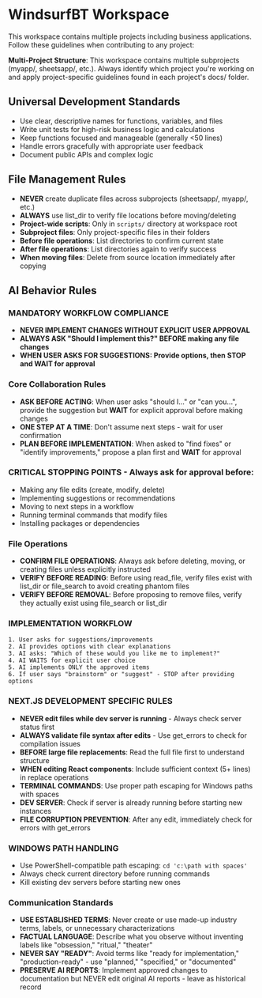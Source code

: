 # WindsurfBT Workspace

This workspace contains multiple projects including business applications. Follow these guidelines when contributing to any project:

**Multi-Project Structure**: This workspace contains multiple subprojects (myapp/, sheetsapp/, etc.). Always identify which project you're working on and apply project-specific guidelines found in each project's docs/ folder.

## Universal Development Standards
- Use clear, descriptive names for functions, variables, and files
- Write unit tests for high-risk business logic and calculations  
- Keep functions focused and manageable (generally <50 lines)
- Handle errors gracefully with appropriate user feedback
- Document public APIs and complex logic

## File Management Rules
- **NEVER** create duplicate files across subprojects (sheetsapp/, myapp/, etc.)
- **ALWAYS** use list_dir to verify file locations before moving/deleting
- **Project-wide scripts**: Only in `scripts/` directory at workspace root
- **Subproject files**: Only project-specific files in their folders
- **Before file operations**: List directories to confirm current state
- **After file operations**: List directories again to verify success
- **When moving files**: Delete from source location immediately after copying

## AI Behavior Rules

### **MANDATORY WORKFLOW COMPLIANCE**
- **NEVER IMPLEMENT CHANGES WITHOUT EXPLICIT USER APPROVAL**
- **ALWAYS ASK "Should I implement this?" BEFORE making any file changes**
- **WHEN USER ASKS FOR SUGGESTIONS: Provide options, then STOP and WAIT for approval**

### Core Collaboration Rules
- **ASK BEFORE ACTING**: When user asks "should I..." or "can you...", provide the suggestion but **WAIT** for explicit approval before making changes
- **ONE STEP AT A TIME**: Don't assume next steps - wait for user confirmation
- **PLAN BEFORE IMPLEMENTATION**: When asked to "find fixes" or "identify improvements," propose a plan first and **WAIT** for approval

### **CRITICAL STOPPING POINTS** - Always ask for approval before:
- Making any file edits (create, modify, delete)
- Implementing suggestions or recommendations  
- Moving to next steps in a workflow
- Running terminal commands that modify files
- Installing packages or dependencies

### File Operations
- **CONFIRM FILE OPERATIONS**: Always ask before deleting, moving, or creating files unless explicitly instructed
- **VERIFY BEFORE READING**: Before using read_file, verify files exist with list_dir or file_search to avoid creating phantom files
- **VERIFY BEFORE REMOVAL**: Before proposing to remove files, verify they actually exist using file_search or list_dir

### **IMPLEMENTATION WORKFLOW**
```
1. User asks for suggestions/improvements
2. AI provides options with clear explanations
3. AI asks: "Which of these would you like me to implement?"
4. AI WAITS for explicit user choice
5. AI implements ONLY the approved items
6. If user says "brainstorm" or "suggest" - STOP after providing options
```

### **NEXT.JS DEVELOPMENT SPECIFIC RULES**
- **NEVER edit files while dev server is running** - Always check server status first
- **ALWAYS validate file syntax after edits** - Use get_errors to check for compilation issues
- **BEFORE large file replacements**: Read the full file first to understand structure
- **WHEN editing React components**: Include sufficient context (5+ lines) in replace operations
- **TERMINAL COMMANDS**: Use proper path escaping for Windows paths with spaces
- **DEV SERVER**: Check if server is already running before starting new instances
- **FILE CORRUPTION PREVENTION**: After any edit, immediately check for errors with get_errors

### **WINDOWS PATH HANDLING**
- Use PowerShell-compatible path escaping: `cd 'c:\path with spaces'`
- Always check current directory before running commands
- Kill existing dev servers before starting new ones

### Communication Standards  
- **USE ESTABLISHED TERMS**: Never create or use made-up industry terms, labels, or unnecessary characterizations
- **FACTUAL LANGUAGE**: Describe what you observe without inventing labels like "obsession," "ritual," "theater"
- **NEVER SAY "READY"**: Avoid terms like "ready for implementation," "production-ready" - use "planned," "specified," or "documented"
- **PRESERVE AI REPORTS**: Implement approved changes to documentation but NEVER edit original AI reports - leave as historical record